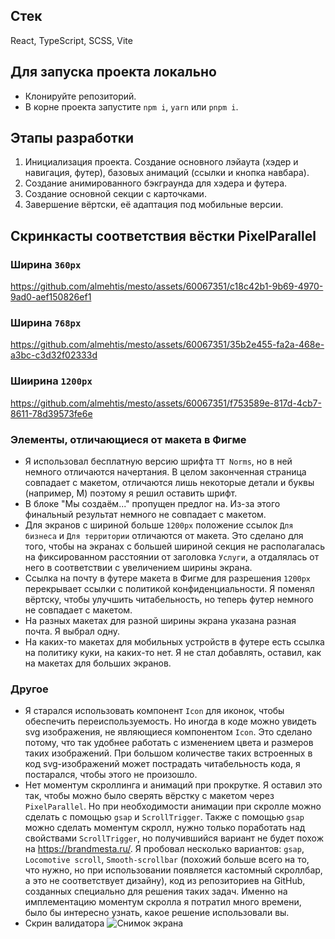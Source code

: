 ## Стек
React, TypeScript, SCSS, Vite

## Для запуска проекта локально
- Клонируйте репозиторий.
- В корне проекта запустите `npm i`, `yarn` или `pnpm i`.

## Этапы разработки
1. Инициализация проекта. Создание основного лэйаута (хэдер и навигация, футер), базовых анимаций (ссылки и кнопка навбара).
2. Создание анимированного бэкграунда для хэдера и футера.
3. Создание основной секции с карточками.
4. Завершение вёртски, её адаптация под мобильные версии.

## Скринкасты соответствия вёстки PixelParallel
### Ширина `360px`
https://github.com/almehtis/mesto/assets/60067351/c18c42b1-9b69-4970-9ad0-aef150826ef1

### Ширина `768px`
https://github.com/almehtis/mesto/assets/60067351/35b2e455-fa2a-468e-a3bc-c3d32f02333d

### Шиирина `1200px`
https://github.com/almehtis/mesto/assets/60067351/f753589e-817d-4cb7-8611-78d39573fe6e

### Элементы, отличающиеся от макета в Фигме
- Я использовал бесплатную версию шрифта `TT Norms`, но в ней немного отличаются начертания. В целом законченная страница совпадает с макетом, отличаются
лишь некоторые детали и буквы (например, М) поэтому я решил оставить шрифт.
- В блоке "Мы создаём..." пропущен предлог на. Из-за этого финальный результат немного не совпадает с макетом.
- Для экранов с шириной больше `1200px` положение ссылок `Для бизнеса` и `Для территории` отличаются от макета. Это сделано для того, чтобы на экранах
с большей шириной секция не располагалась на фиксированном расстоянии от заголовка `Услуги`, а отдалялась от него в соответствии с увеличением ширины экрана.
- Ссылка на почту в футере макета в Фигме для разрешения `1200px` перекрывает ссылки с политикой конфиденциальности. Я поменял вёртску, чтобы улучшить
читабельность, но теперь футер немного не совпадает с макетом.
- На разных макетах для разной ширины экрана указана разная почта. Я выбрал одну.
- На каких-то макетах для мобильных устройств в футере есть ссылка на политику куки, на каких-то нет. Я не стал добавлять, оставил, как на макетах для
больших экранов.

### Другое
- Я старался использовать компонент `Icon` для иконок, чтобы обеспечить переиспользуемость. Но иногда в коде можно увидеть svg изображения, не являющиеся 
компонентом `Icon`. Это сделано потому, что так удобнее работать с изменением цвета и размеров таких изображений. При большом количестве таких встроенных в код
svg-изображений может пострадать читабельность кода, я постарался, чтобы этого не произошло.
- Нет моментум скроллинга и анимаций при прокрутке. Я оставил это так, чтобы можно было сверять вёрстку с макетом через `PixelParallel`.
Но при необходимости анимации при скролле можно сделать с помощью `gsap` и `ScrollTrigger`. Также с помощью `gsap` можно сделать моментум скролл, нужно только
поработать над свойствами `ScrollTrigger`, но получившийся вариант не будет похож на https://brandmesta.ru/. Я пробовал несколько вариантов: `gsap`, 
`Locomotive scroll`, `Smooth-scrollbar` (похожий больше всего на то, что нужно, но при использовании появляется кастомный скроллбар,
а это не соответствует дизайну), код из репозиториев на GitHub, созданных специально для решения таких задач. Именно на имплементацию моментум скролла я потратил
много времени, было бы интересно узнать, какое решение использовали вы.
- Скрин валидатора
![Снимок экрана](https://github.com/almehtis/mesto/assets/60067351/5850def4-0e1a-4863-a495-f95df86767b8)





